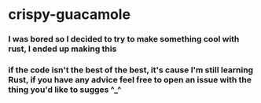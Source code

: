 # crispy-guacamole

### I was bored so I decided to try to make something cool with rust, I ended up making this

### if the code isn't the best of the best, it's cause I'm still learning Rust, if you have any advice feel free to open an issue with the thing you'd like to sugges ^_^